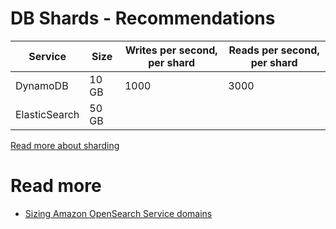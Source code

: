 # DB Shards - Recommendations

| Service       | Size  | Writes per second, per shard | Reads per second, per shard |
|---------------|-------|------------------------------|-----------------------------|
| DynamoDB      | 10 GB | 1000                         | 3000                        |
| ElasticSearch | 50 GB |                              |                             |

[Read more about sharding](../3_DatabaseServices/3_ScalabilityTechniques/PartitioningSharding/Readme.md)

# Read more
- [Sizing Amazon OpenSearch Service domains](https://docs.aws.amazon.com/opensearch-service/latest/developerguide/sizing-domains.html)